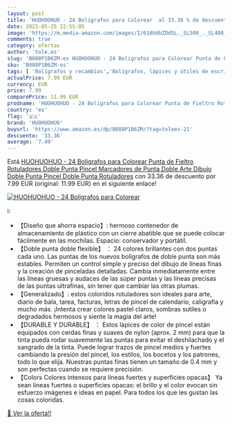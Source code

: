 ```yaml
---
layout: post
title: 'HUOHUOHUO - 24 Boligrafos para Colorear  al 33.36 % de descuento'
date: 2021-05-25 22:55:05
image: 'https://m.media-amazon.com/images/I/610UdbZDd5L._SL500_._SL400_.jpg'
comments: true
category: ofertas
author: 'tole.es'
slug: 'B088P1B6ZM-es HUOHUOHUO - 24 Boligrafos para Colorear Punta de Fieltro...'
sku: 'B088P1B6ZM-es'
tags: [ 'Bolígrafos y recambios','Bolígrafos, lápices y útiles de escritura','Oficina y papelería','Rotuladores de punta fina','boligrafos','colorear','huohuohuo','rotuladores', ]
actualPrice: 7.99 EUR
currency: EUR
price: 7.99
comparePrice: 11.99 EUR
prodname: 'HUOHUOHUO - 24 Boligrafos para Colorear Punta de Fieltro Rotuladores Doble Punta Pincel Marcadores de Punta Doble Arte Dibujo Doble Punta Pincel Doble Punta Rotuladores'
country: 'es'
flag: '🇪🇸'
brand: 'HUOHUOHUO'
buyurl: 'https://www.amazon.es/dp/B088P1B6ZM/?tag=tolees-21'
descuento: '33.36'
average: '7.49'
---
```


Está [HUOHUOHUO - 24 Boligrafos para Colorear Punta de Fieltro Rotuladores Doble Punta Pincel Marcadores de Punta Doble Arte Dibujo Doble Punta Pincel Doble Punta Rotuladores](https://www.amazon.es/dp/B088P1B6ZM/?tag=tolees-21) con 33.36 de descuento por 7.99 EUR (original: 11.99 EUR) en el siguiente enlace!

[![HUOHUOHUO - 24 Boligrafos para Colorear ](https://m.media-amazon.com/images/I/610UdbZDd5L._SL500_._SL400_.jpg)](https://www.amazon.es/dp/B088P1B6ZM/?tag=tolees-21)

ℹ️:

- 【Diseño que ahorra espacio】: hermoso contenedor de almacenamiento de plástico con un cierre abatible que se puede colocar fácilmente en las mochilas. Espacio: conservador y portátil.
- 【Doble punta doble flexible】 ： 24 colores brillantes con dos puntas cada uno. Las puntas de los nuevos bolígrafos de doble punta son más estables. Permiten un control simple y preciso del dibujo de líneas finas y la creación de pinceladas detalladas. Cambia inmediatamente entre las líneas gruesas y audaces de las súper puntas y las líneas precisas de las puntas ultrafinas, sin tener que cambiar las otras plumas.
- 【Generalizado】: estos coloridos rotuladores son ideales para arte, diario de bala, tarea, facturas, letras de pincel de calendario, caligrafía y mucho más. ¡Intenta crear colores pastel claros, sombras sutiles o degradados hermosos y siente la magia del arte!
- 【DURABLE Y DURABLE】 ： Estos lápices de color de pincel están equipados con cerdas finas y suaves de nylon (aprox. 2 mm) para que la tinta pueda rodar suavemente las puntas para evitar el deshilachado y el sangrado de la tinta. Puede lograr trazos de pincel medios y fuertes cambiando la presión del pincel, los estilos, los bocetos y los patrones, todo lo que elija. Nuestras puntas finas tienen un tamaño de 0.4 mm y son perfectas cuando se requiere precisión.
- 【Colors Colores intensos para líneas fuertes y superficies opacas】 Ya sean líneas fuertes o superficies opacas: el brillo y el color evocan sin esfuerzo imágenes e ideas en papel. Para todos los que les gustan las cosas coloridas.

[🛒 Ver la oferta!!](https://www.amazon.es/dp/B088P1B6ZM/?tag=tolees-21)
